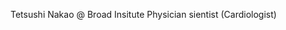 Tetsushi Nakao @ Broad Insitute
Physician sientist (Cardiologist)

<!---
tetnakao/tetnakao is a ✨ special ✨ repository because its `README.md` (this file) appears on your GitHub profile.
You can click the Preview link to take a look at your changes.
--->
